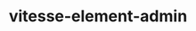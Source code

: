 ---
layout: home

title: vitesse-element-admin
titleTemplate: Vitesse & element-plus 驱动的后台管理系统

hero:
  name: VitesseElementAdmin
  text: Vitesse 后台管理系统
  tagline: 快速构建简单,高性能和基于文件系统的权限管理系统.
  actions:
    - theme: brand
      text: 快速开始
      link: /guide/
    - theme: alt
      text: 查看 GitHub
      link: https://github.com/zhiyuanzmj/vitesse-element-admin

features:
  - title: "Vitesse"
    details: 在Vitesse架构上进行的二次封装， 使用了最新的前端技术栈 具体查看Vitesse文档。感谢@antfu.
  - title: Element Plus
    details: 更加通用的组件库。element ui 的vue3版本，提供了很多高性能组件 可以满足大部分的业务需求.
  - title: Ag-Grid
    details: 号称 "The Best JavaScript Grid in the World"。本项目封装了 ag-grid 的api 大幅度降低了配置的难度.
  - title: Nitro
    details: Nuxt 3 的后端引擎，生成基于文件系统的Api接口，用于模拟Restful api接口.
---